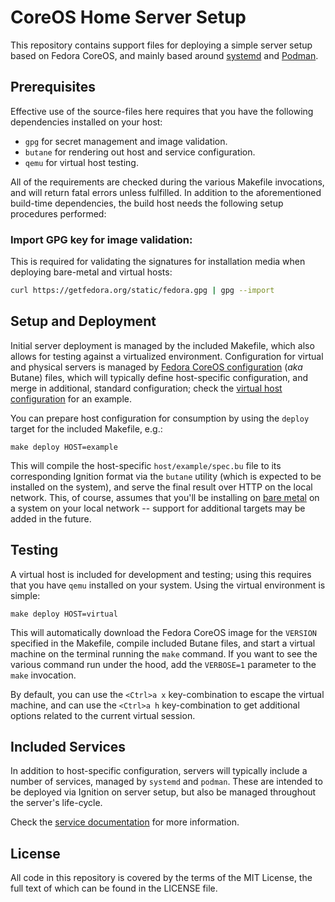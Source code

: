 # CoreOS Home Server Setup

This repository contains support files for deploying a simple server setup based on Fedora CoreOS,
and mainly based around [systemd](https://systemd.io) and [Podman](https://podman.io).

## Prerequisites

Effective use of the source-files here requires that you have the following dependencies installed
on your host:

  - `gpg` for secret management and image validation.
  - `butane` for rendering out host and service configuration.
  - `qemu` for virtual host testing.

All of the requirements are checked during the various Makefile invocations, and will return fatal
errors unless fulfilled. In addition to the aforementioned build-time dependencies, the build host
needs the following setup procedures performed:

### Import GPG key for image validation:

This is required for validating the signatures for installation media when deploying bare-metal and
virtual hosts:

```sh
curl https://getfedora.org/static/fedora.gpg | gpg --import
```

## Setup and Deployment

Initial server deployment is managed by the included Makefile, which also allows for testing against
a virtualized environment. Configuration for virtual and physical servers is managed by [Fedora
CoreOS configuration](https://coreos.github.io/butane/) (*aka* Butane) files, which will typically
define host-specific configuration, and merge in additional, standard configuration; check the
[virtual host configuration](host/virtual/spec.bu) for an example.

You can prepare host configuration for consumption by using the `deploy` target for the included
Makefile, e.g.:

```
make deploy HOST=example
```

This will compile the host-specific `host/example/spec.bu` file to its corresponding Ignition format
via the `butane` utility (which is expected to be installed on the system), and serve the final
result over HTTP on the local network. This, of course, assumes that you'll be installing on [bare
metal](https://docs.fedoraproject.org/en-US/fedora-coreos/bare-metal/) on a system on your local
network -- support for additional targets may be added in the future.

## Testing

A virtual host is included for development and testing; using this requires that you have `qemu`
installed on your system. Using the virtual environment is simple:

```
make deploy HOST=virtual
```

This will automatically download the Fedora CoreOS image for the `VERSION` specified in the
Makefile, compile included Butane files, and start a virtual machine on the terminal running the
`make` command. If you want to see the various command run under the hood, add the `VERBOSE=1`
parameter to the `make` invocation.

By default, you can use the `<Ctrl>a x` key-combination to escape the virtual machine, and can use the
`<Ctrl>a h` key-combination to get additional options related to the current virtual session.

## Included Services

In addition to host-specific configuration, servers will typically include a number of services,
managed by `systemd` and `podman`. These are intended to be deployed via Ignition on server setup,
but also be managed throughout the server's life-cycle.

Check the [service documentation](service/README.md) for more information.

## License

All code in this repository is covered by the terms of the MIT License, the full text of which can be found in the LICENSE file.

